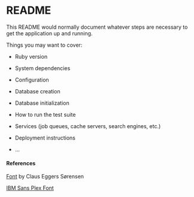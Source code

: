 # README

This README would normally document whatever steps are necessary to get the
application up and running.

Things you may want to cover:

* Ruby version

* System dependencies

* Configuration

* Database creation

* Database initialization

* How to run the test suite

* Services (job queues, cache servers, search engines, etc.)

* Deployment instructions

* ...



#### References
<a href="https://www.typewolf.com/site-of-the-day/fonts/playfair-display">Font</a> by Claus Eggers Sørensen

<a href="https://fonts.google.com/specimen/IBM+Plex+Sans?query=IBM+">IBM Sans Plex Font</a>